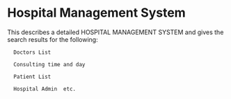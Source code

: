# Hospital Management System

This describes a detailed HOSPITAL MANAGEMENT SYSTEM and gives the search results for the following:

      Doctors List
      
      Consulting time and day
      
      Patient List
      
      Hospital Admin  etc.
